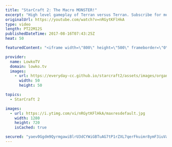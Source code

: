 ```yaml
---
title: "StarCraft 2: The Macro MONSTER!"
excerpt: "High level gameplay of Terran versus Terran. Subscribe for more videos: http://lowko.tv/youtube Thor Drops: https://goo.gl/qLy6vz  Maru vs INnoVation in StarCraft 2 is easily one of the best match-ups you can find right now. Both are incredible in the match-up and are known for their macro and unit control."
originalUrl: https://youtube.com/watch?v=nRGytKFlHkA
type: video
length: PT22M12S
publishedDateTime: 2017-08-16T07:43:25Z
heat: 50

featuredContent: "<iframe width=\"800\" height=\"500\" frameborder=\"0\" src=\"https://www.youtube.com/embed/nRGytKFlHkA\" allow=\"accelerometer; autoplay; encrypted-media; gyroscope; picture-in-picture\" allowfullscreen></iframe>"

provider:
  name: LowkoTV
  domain: lowko.tv
  images:
    - url: https://everyday-cc.github.io/starcraft2/assets/images/organizations/lowko.tv-50x50.jpg
      width: 50
      height: 50

topics:
  - StarCraft 2

images:
  - url: https://i.ytimg.com/vi/nRGytKFlHkA/maxresdefault.jpg
    width: 1280
    height: 720
    isCached: true

secured: "yaev0Ggdm9QyrmgawiBlrU3dCYWiGBTuAG7tP1rZXL7qerFkuimr8ymF3iuVaIr4iGGI1cO3GLZusRhJ0+lPkZKrIADflWMv5M7IoWf9zINcK2tYYzBxIHWfmJO1xBO7GAlj5MW0IVwT9+THvLaqpevT767eNiATg8oRn9f6R+HXo8ODIwN9ldCD41SBYb/ODVCuY/wPIV6EpgL0iaOQHb3brYv6iRDajnDnDulzD6nnvRrqtW+BlSB74GU1kZ1lFMBrOwPTpdPc1M+ByWy8WCgDSeA1GNcWQ1cqbIq5K8R1FDrNUaZK8oPsmQ4l/shHVXGSApaPLxveAWsUfrNPc+OkQPfBHehi+obrIAtHZcEzBAPMwQiPc3CfX14wlO42fSdo2jNM/YXCif0djcruluowSWBnqbV+L63rB3CQiRw=;NccLuIBhylQHDcL2x2xJwA=="
---
```


